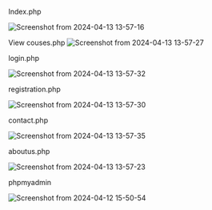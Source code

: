 Index.php

![Screenshot from 2024-04-13 13-57-16](https://github.com/amanpreet062003/project2php/assets/146962888/51a2374f-5f99-4504-b2bf-37816fcdaf47)







View couses.php
![Screenshot from 2024-04-13 13-57-27](https://github.com/amanpreet062003/project2php/assets/146962888/88d422a0-29bf-4574-8b8a-89ed91c7bea9)


login.php

![Screenshot from 2024-04-13 13-57-32](https://github.com/amanpreet062003/project2php/assets/146962888/3299044a-8cff-4dc7-aeb6-eb8a668611a8)


registration.php

![Screenshot from 2024-04-13 13-57-30](https://github.com/amanpreet062003/project2php/assets/146962888/6fc24832-b992-4918-a85a-397d1bc59406)


contact.php

![Screenshot from 2024-04-13 13-57-35](https://github.com/amanpreet062003/project2php/assets/146962888/98596c82-198e-45cf-8688-4244ec916219)


aboutus.php

![Screenshot from 2024-04-13 13-57-23](https://github.com/amanpreet062003/project2php/assets/146962888/da860e2e-3932-4184-90f4-989f5cbeaf89)


phpmyadmin

![Screenshot from 2024-04-12 15-50-54](https://github.com/amanpreet062003/project2php/assets/146962888/b319a5b3-fccd-4e33-af86-00dc6dfa9761)


